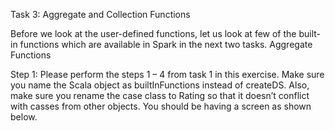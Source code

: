 Task 3: Aggregate and Collection Functions

Before we look at the user-defined functions, let us look at few of the built-in functions which are available in Spark in the next two tasks. 
Aggregate Functions

Step 1: Please perform the steps 1 – 4 from task 1 in this exercise. Make sure you name the Scala object as builtInFunctions instead of createDS. Also, make sure you rename the case class to Rating so that it doesn’t conflict with casses from other objects. You should be having a screen as shown below.

 